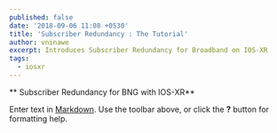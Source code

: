 ```yaml
---
published: false
date: '2018-09-06 11:08 +0530'
title: 'Subscriber Redundancy : The Tutorial'
author: vninawe
excerpt: Introduces Subscriber Redundancy for Broadband on IOS-XR
tags:
  - iosxr
---
```

** Subscriber Redundancy for BNG with IOS-XR**

Enter text in [Markdown](http://daringfireball.net/projects/markdown/). Use the toolbar above, or click the **?** button for formatting help.
